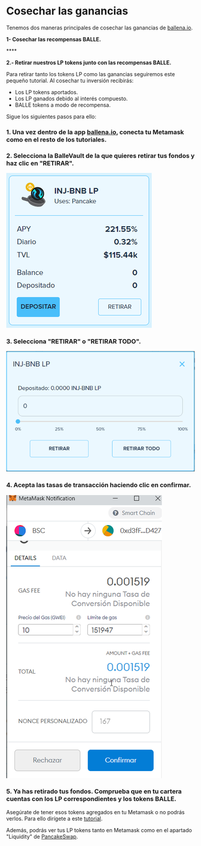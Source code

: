 # Cosechar las ganancias

Tenemos dos maneras principales de cosechar las ganancias de [ballena.io](https://app.ballena.io/).

**1- Cosechar las recompensas BALLE.**

\*\*\*\*

**2.- Retirar nuestros LP tokens junto con las recompensas BALLE.**



 Para retirar tanto los tokens LP como las ganancias seguiremos este pequeño tutorial. Al cosechar tu inversión recibirás:

* Los LP tokens aportados.
* Los LP ganados debido al interés compuesto.
* BALLE tokens a modo de recompensa.

Sigue los siguientes pasos para ello:



### 1. Una vez dentro de la app [ballena.io](https://app.ballena.io/), conecta tu Metamask como en el resto de los tutoriales.

### 

### 2. Selecciona la BalleVault de la que quieres retirar tus fondos y haz clic en "RETIRAR".



![](../../../../.gitbook/assets/image%20%284%29.png)



### 3. Selecciona "RETIRAR" o "RETIRAR TODO".



![](../../../../.gitbook/assets/image%20%287%29.png)



### 4. Acepta las tasas de transacción haciendo clic en confirmar.



![](../../../../.gitbook/assets/image%20%285%29.png)



### 5. Ya has retirado tus fondos. Comprueba que en tu cartera cuentas con los LP correspondientes y los tokens BALLE. 

Asegúrate de tener esos tokens agregados en tu Metamask o no podrás verlos. Para ello dirígete a este [tutorial](../metamask/como-anadir-un-token-personalizado-a-metamask.md). 

Además, podrás ver tus LP tokens tanto en Metamask como en el apartado "Liquidity" de [PancakeSwap](https://pancakeswap.finance/).





